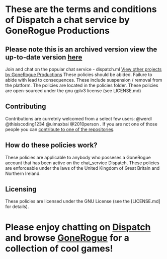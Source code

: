# These are the terms and conditions of Dispatch a chat service by GoneRogue Productions
## Please note this is an archived version view the up-to-date version [here](https://github.com/GoneRogueProductions/dispatch_policies)
Join and chat on the popular chat service - dispatch.ml
[View other projects by GoneRogue Productions](https://github.com/orgs/GoneRogueProductions/repositories)
These policies should be abided.
Failure to abide with lead to consequences. 
These include suspension / removal from the platform.
The policies are located in the policies folder.
These policies are open-sourced under the gnu gplv3 license (see LICENSE.md)
## Contributing
Contributions are curretnly welcomed from a select few users:
@werdl
@thisiscoding1234
@uimaxbai
@2010person .
If you are not one of those people you can [contribute to one of the repositories](https://github.com/orgs/GoneRogueProductions/repositories).
## How do these policies work?
These policies are applicable to anybody who posseses a GoneRogue account that has been active on the chat_service Dispatch. These policies are enforceable under the laws of the United Kingdom of Great Britain and Northern Ireland.
## Licensing 
These policies are licensed under the GNU License (see the [LICENSE.md] for details).
# Please enjoy chatting on [Dispatch](https://dispatch.ml) and browse [GoneRogue](https://gonerogue.ml) for a collection of cool games!
